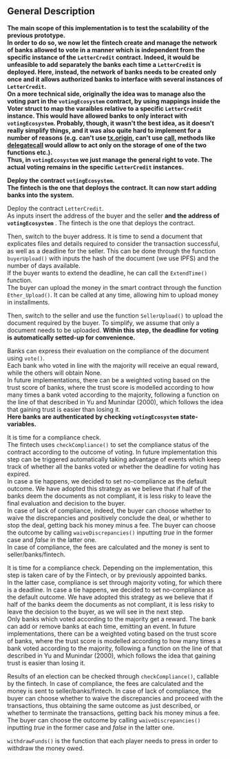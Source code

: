 ## General Description 

**The main scope of this implementation is to test the scalability of the previous prototype. \
In order to do so, we now let the fintech create and manage the network of banks allowed to vote in a manner which is independent from the specific instance of the `LetterCredit` contract. Indeed, it would be unfeasible to add separately the banks each time a `LetterCredit` is deployed. Here, instead, the network of banks needs to be created only once and it allows authorized banks to interface with several instances of `LetterCredit`. \
On a more technical side, originally the idea was to manage also the voting part in the `votingEcosystem` contract, by using mappings inside the Voter struct to map the varaibles relative to a specific `LetterCredit` instance. This would have allowed banks to only interact with `votingEcosystem`. Probably, though, it wasn't the best idea, as it doesn't really simplify things, and it was also quite hard to implement for a number of reasons (e.g. can't use [tx.origin](https://docs.soliditylang.org/en/v0.6.2/security-considerations.html#tx-origin), can't use [call](https://github.com/ethereum/solidity/issues/2884#issuecomment-329169020), methods like [delegatecall](https://medium.com/coinmonks/delegatecall-calling-another-contract-function-in-solidity-b579f804178c) would allow to act only on the storage of one of the two functions etc.). \
Thus, in `votingEcosystem` we just manage the general right to vote. The actual voting remains in the specific `LetterCredit` instances.**


**Deploy the contract `votingEcosystem`. \
The fintech is the one that deploys the contract. It can now start adding banks into the system.**

Deploy the contract `LetterCredit`. \
As inputs insert the address of the buyer and the seller **and the address of `votingEcosystem`** . The fintech is the one that deploys the contract.

Then, switch to the buyer address. It is time to send a document that explicates files and details required to consider the transaction successful, as well as a deadline for the seller. This can be done through the function `buyerUpload()` with inputs the hash of the document (we use IPFS) and the number of days available. \
If the buyer wants to extend the deadline, he can call the `ExtendTime()` function. \
The buyer can upload the money in the smart contract through the function `Ether_Upload()`. It can be called at any time, allowing him to upload money in installments.

Then, switch to the seller and use the function `SellerUpload()` to upload the document required by the buyer. To simplify, we assume that only a document needs to be uploaded.
**Within this step, the deadline for voting is automatically setted-up for convenience.**

Banks can express their evaluation on the compliance of the document using `vote()`. \
Each bank who voted in line with the majority will receive an equal reward, while the others will obtain None. \
In future implementations, there can be a weighted voting based on the trust score of banks, where the trust score is modelled according to how many times a bank voted according to the majority, following a function on the line of that described in Yu and Munindar (2000), which follows the idea that gaining trust is easier than losing it. \
**Here banks are authenticated by checking `votingEcosystem` state-variables.** 

It is time for a compliance check.  
The fintech uses `checkCompliance()` to set the compliance status of the contract according to the outcome of voting. In future implementation this step can be triggered automatically taking advantage of events which keep track of whether all the banks voted or whether the deadline for voting has expired. \
In case a tie happens, we decided to set no-compliance as the default outcome. We have adopted this strategy as we believe that if half of the banks deem the documents as not compliant, it is less risky to leave the final evaluation and decision to the buyer. \
In case of lack of compliance, indeed, the buyer can choose whether to waive the discrepancies and positively conclude the deal, or whether to stop the deal, getting back his money minus a fee. The buyer can choose the outcome by calling `waiveDiscrepancies()` inputting *true* in the former case and *false* in the latter one. \
In case of compliance, the fees are calculated and the money is sent to seller/banks/fintech.

It is time for a compliance check. Depending on the implementation, this step is taken care of by the Fintech, or by previously appointed banks. \
In the latter case, compliance is set through majority voting, for which there is a deadline. In case a tie happens, we decided to set no-compliance as the default outcome. We have adopted this strategy as we believe that if half of the banks deem the documents as not compliant, it is less risky to leave the decision to the buyer, as we will see in the next step. \
Only banks which voted according to the majority get a reward. The bank can add or remove banks at each time, emitting an event. In future implementations, there can be a weighted voting based on the trust score of banks, where the trust score is modelled according to how many times a bank voted according to the majority, following a function on the line of that described in Yu and Munindar (2000), which follows the idea that gaining trust is easier than losing it.

Results of an election can be checked through `checkCompliance()`, callable by the fintech. In case of compliance, the fees are calculated and the money is sent to seller/banks/fintech. In case of lack of compliance, the buyer can choose whether to waive the discrepancies and proceed with the transactions, thus obtaining the same outcome as just described, or whether to terminate the transactions, getting back his money minus a fee. The buyer can choose the outcome by calling `waiveDiscrepancies()` inputting *true* in the former case and *false* in the latter one.


`withdrawFunds()` is the function that each player needs to press in order to withdraw the money owed.
